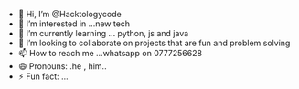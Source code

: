 - 👋 Hi, I’m @Hacktologycode
- 👀 I’m interested in ...new tech
- 🌱 I’m currently learning ... python, js and java
- 💞️ I’m looking to collaborate on projects that are fun and problem solving 
- 📫 How to reach me ...whatsapp on 0777256628
- 😄 Pronouns: .he , him..
- ⚡ Fun fact: ...

<!---
Hacktologycode/Hacktologycode is a ✨ special ✨ repository because its `README.md` (this file) appears on your GitHub profile.
You can click the Preview link to take a look at your changes.
--->
